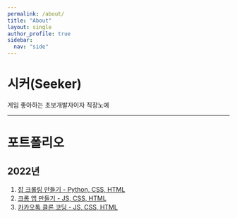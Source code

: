 ```yaml
---
permalink: /about/
title: "About"
layout: single
author_profile: true
sidebar:
  nav: "side"
---
```


# 시커(Seeker)

게임 좋아하는 초보개발자이자 직장노예

---

# 포트폴리오

## 2022년

1. [잡 크롤링 만들기 - Python, CSS, HTML](#)
2. [크롬 앱 만들기 - JS, CSS, HTML](#)
3. [카카오톡 클론 코딩 - JS, CSS, HTML](https://bourbon0610.github.io/cocoa_clone/index.html)
